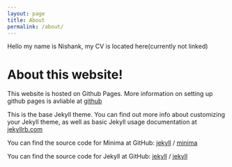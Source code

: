 ```yaml
---
layout: page
title: About
permalink: /about/
---
```

Hello my name is Nishank, my CV is located here(currently not linked)


# About this website!

This website is hosted on Github Pages.
More information on setting up github pages is avliable at [github](https://docs.github.com/en/pages/setting-up-a-github-pages-site-with-jekyll)

This is the base Jekyll theme. You can find out more info about customizing your Jekyll theme, as well as basic Jekyll usage documentation at [jekyllrb.com](https://jekyllrb.com/)

You can find the source code for Minima at GitHub:
[jekyll][jekyll-organization] /
[minima](https://github.com/jekyll/minima)

You can find the source code for Jekyll at GitHub:
[jekyll][jekyll-organization] /
[jekyll](https://github.com/jekyll/jekyll)


[jekyll-organization]: https://github.com/jekyll
